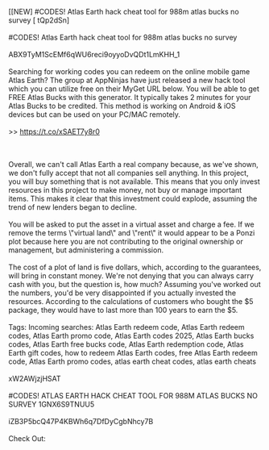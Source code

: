 [[NEW] #CODES! Atlas Earth hack cheat tool for 988m atlas bucks no survey [ tQp2dSn]
<br>
<br>#CODES! Atlas Earth hack cheat tool for 988m atlas bucks no survey
<br>
<br>ABX9TyM1ScEMf6qWU6reci9oyyoDvQDt1LmKHH_1
<br>
<br>Searching for working codes you can redeem on the online mobile game Atlas Earth? The group at AppNinjas have just released a new hack tool which you can utilize free on their MyGet URL below. You will be able to get FREE Atlas Bucks with this generator. It typically takes 2 minutes for your Atlas Bucks to be credited. This method is working on Android & iOS devices but can be used on your PC/MAC remotely. 
<br>
<br> >> https://t.co/xSAET7y8r0

<br>
<br>Overall, we can't call Atlas Earth a real company because, as we've shown, we don't fully accept that not all companies sell anything. In this project, you will buy something that is not available. This means that you only invest resources in this project to make money, not buy or manage important items. This makes it clear that this investment could explode, assuming the trend of new lenders began to decline. 
<br>
<br>You will be asked to put the asset in a virtual asset and charge a fee. If we remove the terms \"virtual land\" and \"rent\" it would appear to be a Ponzi plot because here you are not contributing to the original ownership or management, but administering a commission. 
<br>
<br>The cost of a plot of land is five dollars, which, according to the guarantees, will bring in constant money. We're not denying that you can always carry cash with you, but the question is, how much? Assuming you've worked out the numbers, you'd be very disappointed if you actually invested the resources. According to the calculations of customers who bought the $5 package, they would have to last more than 100 years to earn the $5. 
<br>
<br>Tags: Incoming searches: Atlas Earth redeem code, Atlas Earth redeem codes, Atlas Earth promo code, Atlas Earth codes 2025, Atlas Earth bucks codes, Atlas Earth free bucks code, Atlas Earth redemption code, Atlas Earth gift codes, how to redeem Atlas Earth codes, free Atlas Earth redeem code, Atlas Earth promo codes, atlas earth cheat codes, atlas earth cheats
<br>
<br>xW2AWjzjHSAT
<br>
<br>#CODES! ATLAS EARTH HACK CHEAT TOOL FOR 988M ATLAS BUCKS NO SURVEY 1GNX6S9TNUU5
<br>
<br>iZB3P5bcQ47P4KBWh6q7DfDyCgbNhcy7B
<br>
<br>Check Out: 

<br>
